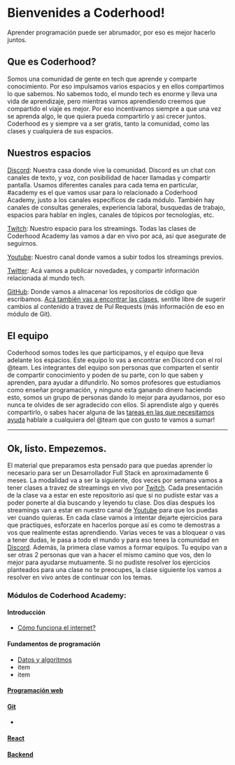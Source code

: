 # Bienvenides a Coderhood!

Aprender programación puede ser abrumador, por eso es mejor hacerlo juntos.

## Que es Coderhood?
Somos una comunidad de gente en tech que aprende y comparte conocimiento. Por eso impulsamos varios espacios y en ellos compartimos lo que sabemos. No sabemos todo, el mundo tech es enorme y lleva una vida de aprendizaje, pero mientras vamos aprendiendo creemos que compartido el viaje es mejor. Por eso incentivamos siempre a que una vez se aprenda algo, le que quiera pueda compartirlo y asi crecer juntos. Coderhood es y siempre va a ser gratis, tanto la comunidad, como las clases y cualquiera de sus espacios.

## Nuestros espacios
[Discord](https://discord.gg/JJpBQYJ): Nuestra casa donde vive la comunidad. Discord es un chat con canales de texto, y voz, con posibilidad de hacer llamadas y compartir pantalla. Usamos diferentes canales para cada tema en particular, #academy es el que vamos usar para lo relacionado a Coderhood Academy, justo a los canales específicos de cada módulo. También hay canales de consultas generales, experiencia laboral, busquedas de trabajo, espacios para hablar en ingles, canales de tópicos por tecnologías, etc.

[Twitch](https://www.twitch.tv/coderhood): Nuestro espacio para los streamings. Todas las clases de Coderhood Academy las vamos a dar en vivo por acá, asi que asegurate de seguirnos.

[Youtube](https://www.youtube.com/c/coderhood): Nuestro canal donde vamos a subir todos los streamings previos.

[Twitter](https://twitter.com/coderhood_dev): Acá vamos a publicar novedades, y compartir información relacionada al mundo tech.

[GitHub](https://github.com/coderhood-dev): Donde vamos a almacenar los repositorios de código que escribamos. [Acá también vas a encontrar las clases](https://github.com/coderhood-dev/Academy), sentite libre de sugerir cambios al contenido a travez de Pul Requests (más información de eso en módulo de Git).

## El equipo
Coderhood somos todes les que participamos, y el equipo que lleva adelante los espacios. Este equipo lo vas a encontrar en Discord con el rol @team. Les integrantes del equipo son personas que comparten el sentir de compartir conocimiento y poden de su parte, con lo que saben y aprenden, para ayudar a difundirlo. No somos profesores que estudiamos como enseñar programación, y ninguno esta ganando dinero haciendo esto, somos un grupo de personas dando lo mejor para ayudarnos, por eso nunca te olvides de ser agradecido con ellos. Si aprendiste algo y querés compartirlo, o sabes hacer alguna de las [tareas en las que necesitamos ayuda](https://coderhood.dev/join-team) hablale a cualquiera del @team que con gusto te vamos a sumar!

---
## Ok, listo. Empezemos.
El material que preparamos esta pensado para que puedas aprender lo necesario para ser un Desarrollador Full Stack en aproximadamente 6 meses. La modalidad va a ser la siguiente, dos veces por semana vamos a tener clases a travez de streamings en vivo por [Twitch](https://www.twitch.tv/coderhood). Cada presentación de la clase va a estar en este repositorio así que si no pudiste estar vas a poder ponerte al día buscando y leyendo tu clase. Dos días después los streamings van a estar en nuestro canal de [Youtube](https://www.youtube.com/c/coderhood) para que los puedas ver cuando quieras. En cada clase vamos a intentar dejarte ejercicios para que practiques, esforzate en hacerlos porque así es como te demostras a vos que realmente estas aprendiendo. Varias veces te vas a bloquear o vas a tener dudas, le pasa a todo el mundo y para eso tenes la comunidad en [Discord](https://discord.gg/JJpBQYJ). Además, la primera clase vamos a formar equipos. Tu equipo van a ser otras 2 personas que van a hacer el mismo camino que vos, den lo mejor para ayudarse mutuamente. Si no pudiste resolver los ejercicios planteados para una clase no te preocupes, la clase siguiente los vamos a resolver en vivo antes de continuar con los temas.

### Módulos de Coderhood Academy:

#### Introducción
* [Cómo funciona el internet?](./modulos/0-introducción/1-como-funciona-el-internet.mdx)

#### Fundamentos de programación
* [Datos y algoritmos](./modulos/1-fundamentos-de-programación/1-datos-y-algoritmos.mdx)
* item
* item

#### [Programación web](./modulos/2-diseño-web/html.md)
#### [Git](./modulos/3-git/1-git-init.md)
* 
#### [React](./modulos/4-ecosistema-react/react.md)
#### [Backend](./modulos/5-backend/Clase1.md)
